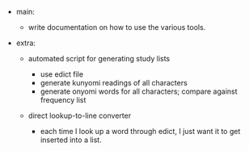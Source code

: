 - main:
  - write documentation on how to use the various tools.

- extra:
  - automated script for generating study lists
    - use edict file
    - generate kunyomi readings of all characters
    - generate onyomi words for all characters; compare against frequency list
  
  - direct lookup-to-line converter
    - each time I look up a word through edict, I just want it to get inserted into a list.